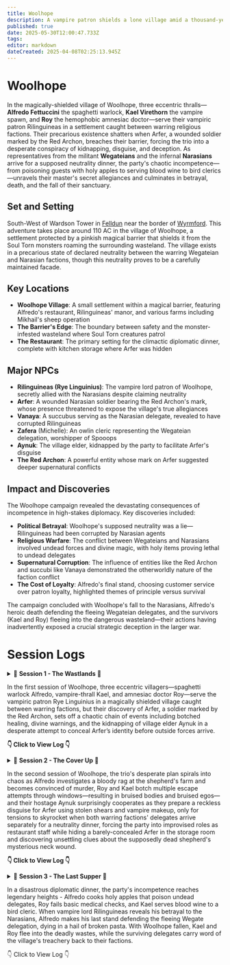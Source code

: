 ```yaml
---
title: Woolhope
description: A vampire patron shields a lone village amid a thousand-year war's no man's land.
published: true
date: 2025-05-30T12:00:47.733Z
tags: 
editor: markdown
dateCreated: 2025-04-08T02:25:13.945Z
---
```


# Woolhope

In the magically-shielded village of Woolhope, three eccentric thralls—**Alfredo Fettuccini** the spaghetti warlock, **Kael Virethorn** the vampire spawn, and **Roy** the hemophobic amnesiac doctor—serve their vampiric patron Rilinguineas in a settlement caught between warring religious factions. Their precarious existence shatters when Arfer, a wounded soldier marked by the Red Archon, breaches their barrier, forcing the trio into a desperate conspiracy of kidnapping, disguise, and deception. As representatives from the militant **Wegateians** and the infernal **Narasians** arrive for a supposed neutrality dinner, the party's chaotic incompetence—from poisoning guests with holy apples to serving blood wine to bird clerics—unravels their master's secret allegiances and culminates in betrayal, death, and the fall of their sanctuary.

## Set and Setting

South-West of Wardson Tower in [Felldun](/locations/Mardun/Felldun) near the border of [Wyrmford](/locations/Mardun/Wyrmford). This adventure takes place around 110 AC in the village of Woolhope, a settlement protected by a pinkish magical barrier that shields it from the Soul Torn monsters roaming the surrounding wasteland. The village exists in a precarious state of declared neutrality between the warring Wegateian and Narasian factions, though this neutrality proves to be a carefully maintained facade.

## Key Locations

- **Woolhope Village**: A small settlement within a magical barrier, featuring Alfredo's restaurant, Rilinguineas' manor, and various farms including Mikhail's sheep operation
- **The Barrier's Edge**: The boundary between safety and the monster-infested wasteland where Soul Torn creatures patrol
- **The Restaurant**: The primary setting for the climactic diplomatic dinner, complete with kitchen storage where Arfer was hidden

## Major NPCs

- **Rilinguineas (Rye Linguinius)**: The vampire lord patron of Woolhope, secretly allied with the Narasians despite claiming neutrality
- **Arfer**: A wounded Narasian soldier bearing the Red Archon's mark, whose presence threatened to expose the village's true allegiances
- **Vanaya**: A succubus serving as the Narasian delegate, revealed to have corrupted Rilinguineas
- **Zafera** (Michelle): An owlin cleric representing the Wegateian delegation, worshipper of Spooops
- **Aynuk**: The village elder, kidnapped by the party to facilitate Arfer's disguise
- **The Red Archon**: A powerful entity whose mark on Arfer suggested deeper supernatural conflicts

## Impact and Discoveries

The Woolhope campaign revealed the devastating consequences of incompetence in high-stakes diplomacy. Key discoveries included:

- **Political Betrayal**: Woolhope's supposed neutrality was a lie—Rilinguineas had been corrupted by Narasian agents
- **Religious Warfare**: The conflict between Wegateians and Narasians involved undead forces and divine magic, with holy items proving lethal to undead delegates
- **Supernatural Corruption**: The influence of entities like the Red Archon and succubi like Vanaya demonstrated the otherworldly nature of the faction conflict
- **The Cost of Loyalty**: Alfredo's final stand, choosing customer service over patron loyalty, highlighted themes of principle versus survival

The campaign concluded with Woolhope's fall to the Narasians, Alfredo's heroic death defending the fleeing Wegateian delegates, and the survivors (Kael and Roy) fleeing into the dangerous wasteland—their actions having inadvertently exposed a crucial strategic deception in the larger war.

# Session Logs

<details>

  <summary>
    📖 <strong>Session 1 - The Wastlands</strong> 📖 

In the first session of Woolhope, three eccentric villagers—spaghetti warlock Alfredo, vampire-thrall Kael, and amnesiac doctor Roy—serve the vampiric patron Rye Linguinius in a magically shielded village caught between warring factions, but their discovery of Arfer, a soldier marked by the Red Archon, sets off a chaotic chain of events including botched healing, divine warnings, and the kidnapping of village elder Aynuk in a desperate attempt to conceal Arfer’s identity before outside forces arrive.
    
**👇 Click to View Log 👇**
  </summary>

### **Session Metadata**  
- **Date**: April 7, 2025 
- **Session Number**: 1 


### **Session Log**  
#### **Entities**  
- **Player Characters (PCs)**:  
  - **Alfredo Fettuccini** (Nick): A spaghetti-based warlock, servant of the vampiric patron Rye Linguinius. Provides culinary services in the village.  
  - **Kael Virethorn** (Matthew): A vampire-esque thrall who manages village efficiency and sustains himself on animal blood.  
  - **Roy** (Cam): A hemophobic amnesiac "village doctor" who secretly sacrifices patients to Rye Linguinius.  
- **NPCs**:  
  - **Rye Linguinius**: The vampiric patron of Woolhope, protector of the village.  
  - **Arfer**: A wounded soldier from beyond the barrier, marked by the "Red Archon."  
  - **Aynuk**: The village elder, a gossipy figure with hidden knowledge.  
- **Factions/Concepts**:  
  - **Woolhope**: A village trapped in a magical barrier amidst a war between the Narascines and Wegatians.  
  - **The Red Archon**: A feared entity from beyond the barrier, implied to rival Rye Linguinius.  
  - **Soul Torn**: Monstrous entities inhabiting the wasteland outside the barrier.  

#### **Relationships & Interactions**  
- The PCs are thralls bound to Rye Linguinius, though Roy’s allegiance is ambiguous due to his amnesia.  
- Tension arises between the party and Aynuk when he discovers Arfer, leading to his kidnapping.  
- Alfredo’s devotion to "Breezy E" (his spaghetti patron) contrasts with Kael’s utilitarian vampirism and Roy’s chaotic neutrality.  

#### **Important Dialogue/Decisions**  
- **Discovery of Arfer**:  
  - *Alfredo*: "We must feed the hungry!" (Feeds Arfer marinara sauce).  
  - *Kael*: "This is how you treat your patients?" (After Roy explodes Arfer’s veins).  
- **Rye Linguinius’ Warning**: "Do not fuck this up. If the Red Archon finds him, we are all in danger."  
- **Kidnapping Aynuk**: The party debates disguising Arfer as Aynuk to hide him from the Red Archon’s representatives.  

#### **Notable Actions**  
- Roy’s necrotic "blood pressure experiment" on Arfer nearly kills him.  
- The party kidnaps Aynuk to silence him, planning to use his identity to hide Arfer.  


### **Session Timeline**  
1. **Introduction to Woolhope** (1/4 session):  
   - The PCs describe their roles in the village and their relationships with Rye Linguinius.  
   - Alfredo reveals his spaghetti-based physiology and devotion to "Breezy E."  

2. **Discovery of Arfer** (1/4 session):  
   - The party finds Arfer wounded near the barrier. Kael tastes his blood; Roy "heals" him violently.  
   - Aynuk warns them of the Red Archon’s mark on Arfer.  

3. **Confrontation with Rye Linguinius** (1/4 session):  
   - Rye orders the party to hide Arfer before representatives of the warring factions arrive.  
   - The party debates solutions, settling on kidnapping Aynuk to use his identity.  

4. **Kidnapping Aynuk** (1/4 session):  
   - The party breaks into Aynuk’s home, knocks him unconscious, and flees with him rolled in a rug.  



### **Character Progress Breakdown**  
#### **Alfredo Fettuccini**  
- **Progress**: Reinforced his role as a devout servant of Breezy E.  
- **Key Actions**: Fed Arfer marinara; advocated for balancing factions by capturing another outsider.  
- **Relationships**: Showed loyalty to Rye Linguinius but clashed with Roy’s methods.  

#### **Kael Virethorn**  
- **Progress**: Struggled with bloodlust but adhered to Rye’s rules.  
- **Key Actions**: Tasted Arfer’s blood; supported hiding Arfer in the restaurant.  
- **Emotional Arc**: Torn between hunger and duty.  

#### **Roy**  
- **Progress**: Revealed his amnesia and chaotic tendencies.  
- **Key Actions**: Experimented on Arfer; helped kidnap Aynuk.  
- **Relationships**: Distrusted by the party due to his violent "healing."  



### **NPCs Encountered**  
- **Arfer**:  
  - **First Impression**: Bloodied soldier with armor bearing the Red Archon’s symbol.  
  - **Notable Dialogue**: "Help me... The Red Archon forced me to fight."  
- **Aynuk**:  
  - **First Impression**: Village elder, initially helpful but now a kidnapping victim.  
  - **Allegiances**: Loyal to Woolhope but feared outsiders.  



### **Locations Visited**  
- **Woolhope Village**:  
  - **Description**: A secluded village protected by a pinkish magical barrier.  
  - **Notable Features**: Restaurant (Alfredo’s workplace), Rye Linguinius’ manor.  
- **The Barrier’s Edge**:  
  - **Dangers**: Soul Torn monsters patrol the wasteland beyond.  



### **Combat Encounters**  
N/A (No combat occurred, but tension with the Soul Torn was foreshadowed.)  



### **Highlights & Memorable Moments**  
- **Funny Quotes**:  
  - Alfredo: "I fed him of my body and blood!"  
  - Roy: "I’m a medical professional" (before exploding Arfer’s veins).  
- **Plot Twist**: Aynuk’s kidnapping and the party’s harebrained disguise plan.  



### **Loot & Rewards**  
N/A (No loot obtained, but Arfer’s armor and Aynuk’s books may become relevant.)  



### **Quest Progressions**  
- **Current Objective**: Hide Arfer from the Red Archon’s representatives.  
- **Next Steps**: Disguise Arfer as Aynuk or integrate him into the restaurant.  



### **World & Lore Discoveries**  
- **The Red Archon**: A powerful enemy of Rye Linguinius, marking Arfer as a possession.  
- **Soul Torn**: Monstrous entities in the wasteland, hinting at the barrier’s purpose.  
  
</details>

<details>

  <summary>
    📖 <strong>Session 2 - The Cover Up</strong> 📖 

In the second session of Woolhope, the trio's desperate plan spirals into chaos as Alfredo investigates a bloody rag at the shepherd's farm and becomes convinced of murder, Roy and Kael botch multiple escape attempts through windows—resulting in bruised bodies and bruised egos—and their hostage Aynuk surprisingly cooperates as they prepare a reckless disguise for Arfer using stolen shears and vampire makeup, only for tensions to skyrocket when both warring factions' delegates arrive separately for a neutrality dinner, forcing the party into improvised roles as restaurant staff while hiding a barely-concealed Arfer in the storage room and discovering unsettling clues about the supposedly dead shepherd's mysterious neck wound.
    
**👇 Click to View Log 👇**
  </summary>

  ### **[Session Metadata]**
- **Date:** May 1st 2025
- **Session Number:** 2
- **Duration:** 2 hours
- **Players Present:** All (Cam/Roy, Nick/Alfredo Fettuccini, Matthew/Kael Virethorn)

### **[Recap of Previous Session]**
The party - vampire spawn serving patron Rye Linguineas - discovered Arfer, a wounded Narasine soldier, near their magically shielded village of Wolhope. Recognizing his presence could disrupt impending peace negotiations between the warring Narasine and Wegation factions, they kidnapped village elder Ainuk to conceal Arfer's arrival. Their current plan involves disguising Arfer as Ainuk using his beard while hiding the real Ainuk. Alfredo went searching for sheep shears to facilitate the disguise while Kael and Roy transported Ainuk to Linguineas' manor.

**Unresolved Plot Threads:**
1. Will the beard disguise successfully fool village observers?
2. What consequences will come from kidnapping Ainuk?
3. Why was Arfer left untouched near the barrier?
4. What are the true intentions of the arriving diplomatic delegations?
5. How will the party maintain Wolhope's neutrality?
6. What caused the bloody rag at Mikhail's farm?
7. Is Mikhail's wife actually unfaithful or is there another explanation?

### **[Session Log] - Major Events**

**Entities:**
- **PCs:**
  - **Roy:** Human, Cleric (Death Domain), Linguineas thrall - Currently injured from window jumps
  - **Alfredo Fettuccini:** Spaghetti Construct, Warlock (Undead), Linguineas thrall - Carrying stolen shears
  - **Kael Virethorn:** Dhampir, Paladin (Oathbreaker), Linguineas thrall - Used spider climb ability

**Relationships & Interactions:**
1. **Party and Ainuk:** Transitioned from hostile kidnapping to cooperative hostage after Ainuk agreed to the disguise plan.
2. **Alfredo and Mikhail's Wife:** Tense confrontation after Alfredo accused her of infidelity/murder based on circumstantial evidence.
3. **Kael and Arfer:** Nearly bit Arfer during the disguise process, showing vampire spawn instincts conflicting with mission goals.
4. **Roy and Blacksmith:** Established rapport while secretly disposing of Arfer's military insignia.
5. **Party and Vampire Spawn Servants:** Leveraged existing hierarchy to acquire resources (makeup, keys) for their plan.

**Important Dialogue:**
1. "I know what you've done." - Alfredo to Mikhail's wife, revealing his paranoia about the bloody rag.
2. "Welcome Wegations... Welcome Narasine." - Kael formally greeting the delegates while maintaining cover as staff.
3. "We're probably better off just hiding the first guy and not taking this guy's beard off." - Roy questioning their convoluted plan.
4. "Something's a foot." - Alfredo's pun while investigating Mikhail's disappearance.

**Notable Actions:**
1. **Window Escape:** Roy and Kael's disastrous acrobatics while fleeing imagined threats resulted in significant fall damage.
2. **Evidence Destruction:** The party melted down Arfer's military gear at the blacksmith while discovering suspiciously large shoes.
3. **Storage Room Hideout:** Created an elaborate hiding spot for Arfer in the restaurant's storage area.
4. **Staff Impersonation:** Successfully infiltrated the serving staff to monitor the diplomatic dinner.

### **[Session Timeline]**

**1. Beard Acquisition (1/4 session)**
Alfredo searched Mikhail's empty farmhouse, finding shears but also a bloody rag and oversized shoes that sparked murder suspicions. His paranoid return through town nearly exposed their operation.

**2. Disastrous Reunion (1/3 session)**
The party's reunion at Linguineas' manor turned chaotic with window escapes, carpet barricades, and near-vampire feeding. They ultimately secured Ainuk's cooperation for the beard disguise.

**3. Identity Erasure (1/4 session)**
The group burned Arfer's clothes, melted his military insignia, and applied makeup to conceal his identity - though Kael nearly turned him into another vampire spawn in the process.

**4. Diplomatic Arrivals (1/4 session)**
Wegation delegate Saris Zouzefry and Narasine representative Vanaya arrived separately for the neutrality verification dinner, forcing the party into their serving staff cover roles.

### **[Character Progress Breakdown]**

**Roy (Cam)**
- **Progress:** Demonstrated moral flexibility by allowing Kael's near-turn of Arfer before intervening with holy water.
- **Key Actions:** 
  - Successfully augured against killing Arfer
  - Created makeshift floral cloak for Arfer
  - Took primary responsibility for guarding the hidden Arfer
- **Relationships Changed:** Established rapport with the blacksmith while uncovering possible infidelity clues.
- **Emotional Arc:** Transitioned from panicked escapee to focused protector during storage room stakeout.

**Alfredo Fettuccini (Nick)**
- **Progress:** Developed paranoia about Mikhail's "murder" that may indicate growing instability.
- **Key Actions:**
  - Acquired critical shears for disguise plan
  - Confronted Mikhail's wife without evidence
  - Masterminded storage room hiding spot
- **Relationships Changed:** Antagonized Mikhail's wife while bonding with Roy over shared stress.
- **Emotional Arc:** Descended into near-psychosis about village conspiracies after seeing Mikhail alive.

**Kael Virethorn (Matthew)**
- **Progress:** Struggled with vampire instincts during critical moments (nearly biting Arfer).
- **Key Actions:**
  - Used spider climb to recover from fall damage
  - Served as frontline waiter during delegate arrival
  - Helped restrain and disguise Arfer
- **Relationships Changed:** Tested boundaries with Linguineas' other spawn while maintaining cover.
- **Emotional Arc:** Balanced predatory nature with mission requirements during high-stakes scenarios.

### **[NPCs Encountered]**

**Ainuk**
- **Role:** Village elder (hostage/co-conspirator)
- **Notable Traits:** Surprisingly cooperative after initial kidnapping
- **Key Dialogue:** "Shut up Roy... how are you talking through a carpet?"
- **Relationship to PCs:** From kidnapping victim to willing participant in the deception

**Mikhail & Wife**
- **Role:** Local shepherd and spouse
- **Notable Traits:** Oversized shoes sparked infidelity theories; later seen alive with neck wound
- **Key Dialogue:** "Mixed up my birthday gift and got shoes that were too big."
- **Relationship to PCs:** Unaware of Alfredo's accusations and suspicions

**Delegates:**
1. **Saris Zouzefry (Wegation)**
   - Scaly green skin, regal bearing
   - Polite but formal with serving staff

2. **Vanaya (Narasine)**
   - Fiery tiefling-like appearance
   - Dismissive attitude, had imp announce her

### **[Locations Visited]**

**Mikhail's Farmstead**
- Empty during visit with bloody rag in barn
- Later revealed Mikhail was alive with suspicious neck wound

**Blacksmith's Forge**
- Where Arfer's military insignia were destroyed
- Blacksmith's large shoes matched those in Mikhail's bedroom

**Restaurant Storage Room**
- Arfer's current hiding place
- Camouflaged behind flour sacks and crates
- Adjacent to kitchen where delegates dine

### **[Highlights & Memorable Moments]**

**Critical Fails:**
- Roy and Kael's consecutive failed acrobatics during window escape (took 15 damage total)
- Alfredo's terrible investigation rolls at Mikhail's farm

**Comedic Gold:**
- Roy spraying holy water at Kael like a misbehaving cat
- Alfredo producing marinara from his hands as vampire spawn offering
- Entire "big feet" conversation with the blacksmith

**Dramatic Tension:**
- Kael nearly turning Arfer into a vampire spawn
- Mikhail's reappearance with mysterious neck wound
- Tense delegate arrivals signaling coming conflict

### **[Loot & Rewards]**

- **Sheep Shears:** Acquired from Mikhail's home (Alfredo)
- **Makeup Kit:** "Borrowed" from Linguineas' supplies
- **Flour Sack Cloak:** Improvised disguise for Arfer
- **Whiskey Bottle:** Found in lost and found (Alfredo)

### **[Quest Progressions]**

**Main Quest:**
- Neutrality Verification Dinner underway with both delegations present
- Arfer successfully hidden but precarious situation developing

**New Complications:**
- Mikhail's mysterious neck wound and reappearance
- Serving staff roles limit party's mobility during critical event
- Vanaya's obvious hostility toward Wegation delegates

**Next Steps:**
1. Maintain Arfer's concealment during dinner service
2. Monitor delegate interactions for signs of conflict
3. Investigate Mikhail's strange behavior
4. Determine true purpose of diplomatic meeting
  
</details>

<details> 
  <summary> 📖 <strong>Session 3 - The Last Supper</strong> 📖
    
In a disastrous diplomatic dinner, the party's incompetence reaches legendary heights - Alfredo cooks holy apples that poison undead delegates, Roy fails basic medical checks, and Kael serves blood wine to a bird cleric. When vampire lord Rilinguineas reveals his betrayal to the Narasians, Alfredo makes his last stand defending the fleeing Wegate delegation, dying in a hail of broken pasta. With Woolhope fallen, Kael and Roy flee into the deadly wastes, while the surviving delegates carry word of the village's treachery back to their factions.

👇 Click to View Log 👇

</summary>

  ### **[Session Metadata]**
- **Date:** May 29th, 2025
- **Session Number:** 3
- **Duration:** 2.5 Hours
- **Players Present:** All

### **[Recap of Previous Session]**
The party - consisting of Alfredo Fettuccini (spaghetti warlock), Kael Virethorn (vampire thrall), and Roy (amnesiac doctor) - serves vampire patron Rilinguineas in the magically-shielded village of Woolhope, caught between warring religious factions. Last session saw the trio attempting to hide soldier Arfer (bearing a suspicious red shoulder mark) from visiting delegations by disguising him as an elder, then ultimately stashing him in a kitchen closet. Their chaotic efforts included a three-story window jump and multiple falls, revealing Kael's forgotten spider-climbing abilities. As this session opens, the party prepares to serve dinner to the rival delegations: the Narasians (led by winged demon Venaia) and the Wegate delegation (including owlin cleric Zafera), while maintaining Arfer's concealment.

**Unresolved Plot Threads:**
- Will the party successfully conceal Arfer throughout the diplomatic dinner?
- What is the true purpose of this meeting between enemy factions?
- Why does Arfer bear the red shoulder mark, and what are his intentions?
- How will the vampire patron react to the party's chaotic handling of his restaurant?
- What consequences will follow from nearly poisoning both delegations?
- Can the party determine which faction (if any) Woolhope truly supports?
- What is the significance of the golden apple found in the storage room?

### **[Session Log] - Major Events**

**Entities:**
- **PCs:**
  - **Alfredo Fettuccini:** Spaghetti Warlock, Patron: Breezy E - Currently charmed by Vanaya
  - **Kael Virethorn:** Dhampir Vampire Thrall - Garlic allergy triggered
  - **Roy:** Human "Doctor" - Failed spectacularly at medical assessments
- **NPCs:**
  - **Rilinguineas:** Vampire Lord (Woolhope ruler) - Betrayed neutrality by allying with Narasians
  - **Vanaya:** Succubus (Narasian delegate) - Revealed as corrupting influence
  - **Zafera:** Owlin Cleric (Wegation delegate) - Witnessed the restaurant's failures
  - **Arfer:** Marked Soldier (Hidden in kitchen) - Unintentionally revealed Wegate allegiance
- **Locations:**
  - **Woolhope Dining Hall:** Site of disastrous diplomatic dinner
  - **Kitchen Storage:** Contained golden apple and hidden soldier
- **Items:**
  - **Golden Apple:** Holy fruit causing undead harm (consumed)
  - **Blood Rose Wine:** Vampire-friendly vintage offended Wegate delegates
- **Concepts:**
  - **Divine Spark:** Zafera's healing ability that saved Saris
  - **Hospitality Oath:** Alfredo's fatal commitment to customer service

**Relationships & Interactions:**
1. **Alfredo and Rilinguineas:** Master-servant relationship shattered when Alfredo defended customers against his patron's attack, leading to his death.
2. **Party and Zafera:** From suspicious service staff to attempted murderers, destroying any chance of Wegate alliance.
3. **Rilinguineas and Vanaya:** Revealed as secret allies, corrupting Woolhope's neutrality.
4. **Kael and Roy:** Fellow survivors who chose to brave the wastes together after the fall.
5. **Arfer and Wegate:** His revealed shoulder mark confirmed his allegiance, making him a liability.

**Important Dialogue:**
1. **"You poison the child of Spooops!"** - Zafera realizing the holy apple crisps were harming her undead comrades.
2. **"I take an oath to defend the customers... I shan't break it now."** - Alfredo's last stand against his patron.
3. **"This is not a neutral place."** - Zafera's realization of Woolhope's betrayal.
4. **"Animals of the village! Free food in the restaurant!"** - Alfredo's desperate animal summoning.
5. **"We walk the waste."** - Kael and Roy's grim decision to flee the fallen village.

**Notable Actions:**
1. **Golden Apple Discovery:** Roy found and Alfredo cooked the holy fruit, inadvertently poisoning undead delegates.
2. **Blood Wine Service:** Kael served vampire-friendly wine to bird-like Zafera, offending her.
3. **Medical Malpractice:** Roy failed to diagnose Saris' condition despite being a "doctor."
4. **Final Stand:** Alfredo sacrificed himself holding the door against his master.
5. **Escape:** Zafera barely escaped with poisoned delegates thanks to divine healing.

### **[Session Timeline]**

**1. Dinner Service Disaster (1/3 session)**
The party attempted to serve dinner while hiding Arfer. Alfredo struggled with missing ingredients, Roy failed to find garlic (discovering the golden apple instead), and Kael offended both delegations - serving deviled eggs to a bird-person and blood wine to the Wegate group. The golden apple crisps poisoned the undead Wegate members, while garlic in Rilinguineas' pasta nearly killed him.

**2. Poison Aftermath (1/3 session)**
Chaos erupted as Zafera realized her delegation was being poisoned. Roy's "calm emotions" spell briefly stabilized the situation, but Alfredo's animal summoning and door barricade escalated tensions. Medical attempts failed spectacularly until Zafera's divine healing saved Saris.

**3. Betrayal Revealed (1/3 session)**
Rilinguineas and Vanaya's glowing magenta eyes revealed their alliance, confirming Woolhope had chosen the Narasian side. Alfredo died defending Zafera's escape, while Kael and Roy fled into the wastes. The session ended with Woolhope fallen to the Narasians.

### **[Character Progress Breakdown]**

**Alfredo Fettuccini (Nick)**
- **Progress:** Demonstrated unwavering commitment to hospitality over patron loyalty
- **Key Actions:** 
  - Cooked holy apple crisps that poisoned undead
  - Summoned animals as distraction
  - Died barricading door for Zafera's escape
- **Relationships:** 
  - Betrayed Rilinguineas to protect customers
  - Earned Zafera's begrudging respect in death
- **Emotional Arc:** From frustrated chef to principled martyr

**Kael Virethorn (Matthew)**
- **Progress:** Remembered spider-climbing ability but forgot garlic allergy
- **Key Actions:** 
  - Offended delegations with poor food choices
  - Survived garlic exposure
  - Chose to flee with Roy
- **Relationships:** 
  - Failed as waiter but succeeded as survivor
- **Emotional Arc:** From panicked servant to pragmatic survivor

**Roy (Cam)**
- **Progress:** "Medical skills" proved disastrous but found critical golden apple
- **Key Actions:** 
  - Failed to diagnose Saris
  - Discovered golden apple
  - Cast calm emotions
- **Relationships:** 
  - Revealed as incompetent to Zafera
  - Bonded with Kael in escape
- **Emotional Arc:** From clueless to desperate survivor

### **[NPCs Encountered]**

**Zafera**
- **First Impression:** Stern owlin cleric unimpressed with service
- **Notable Actions:** 
  - Recognized holy apple threat
  - Healed Saris with divine magic
- **Allegiances:** Wegate delegation, Spooops worshipper
- **Relationships:** 
  - Hostile to Narasians
  - Mistrustful of party after poisoning

**Vanaya**
- **First Impression:** Red-clad succubus with demon wings
- **Notable Actions:** 
  - Revealed corruption of Rilinguineas
  - Killed Alfredo with draining kiss
- **Allegiances:** Narasian infiltrator
- **Relationships:** 
  - Controlled Rilinguineas
  - Charmed Alfredo

### **[Locations Visited]**

**Woolhope Dining Hall**
- **Description:** Elegant vampire-owned restaurant now in shambles
- **Notable Features:** 
  - Piano
  - Multiple wine selections
  - Broken windows from escapes
- **Dangers:** 
  - Poisoned food
  - Hostile vampires
- **Lore:** Neutral ground shattered by betrayal

### **[Combat Encounters]**

**The Last Stand**
- **Battlefield:** Restaurant with broken furniture and spilled food
- **Enemies:** 
  - Rilinguineas (Vampire Lord)
  - Vanaya (Succubus)
  - Vampire spawn
- **Outcome:** 
  - Alfredo died
  - Zafera escaped
  - Woolhope fell

### **[Highlights & Memorable Moments]**

1. **Critical Failures:** 
   - Roy's medical checks failing to diagnose obvious poisoning
   - Multiple failed ingredient searches

2. **Epic Saves:** 
   - Zafera's divine healing saving Saris
   - Alfredo's door barricade

3. **Plot Twists:** 
   - Rilinguineas' betrayal revealed
   - Golden apple's holy properties

4. **Character Growth:** 
   - Alfredo's principled last stand

5. **Funny Quotes:** 
   - "They poison the child of spooops!"
   - "I'm a mammalitarian!"
   - "This place sucks."

### **[Loot & Rewards]**

- **Golden Apple:** Discovered but consumed
- **Blood Rose Wine:** Offended delegates
- **Knowledge:** 
  - Woolhope's true allegiance
  - Rilinguineas' corruption

### **[Quest Progressions]**

- **Main Quest:** Woolhope's neutrality destroyed - COMPLETE (FAILURE)
- **Party Objectives:** 
  - Hide Arfer - FAILED
  - Monitor delegates - FAILED
- **Next Steps:** 
  - Survive the wastes (Kael/Roy)
  - Report betrayal (Zafera)

### **[World & Lore Discoveries]**

- **Political Shift:** Woolhope secretly allied with Narasians
- **Religious Conflict:** Holy items harm Wegate undead
- **Magic:** 
  - Teleportation circles used by delegations
  - Divine vs undead interactions

The session ended with Woolhope fallen to the Naracensians, Alfredo dead, and the survivors scattered - setting up potential future consequences in the larger campaign.
  
</details>


